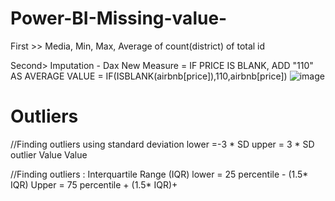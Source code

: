 # Power-BI-Missing-value- 
First >>
Media, Min, Max, Average of count(district) of total id



Second> Imputation - Dax 
New Measure
= IF PRICE IS BLANK, ADD "110" AS AVERAGE VALUE 
= IF(ISBLANK(airbnb[price]),110,airbnb[price])
![image](https://user-images.githubusercontent.com/65704118/226706581-1bc068d0-1d34-4a32-b310-5cdb9d058652.png)

# Outliers
//Finding outliers  using standard deviation
 lower =-3 * SD
 upper = 3 * SD 
 outlier 
 Value <lower or upper> Value
 
 //Finding outliers : Interquartile Range (IQR)
 lower = 25 percentile - (1.5* IQR) 
 Upper =  75 percentile + (1.5* IQR)+
